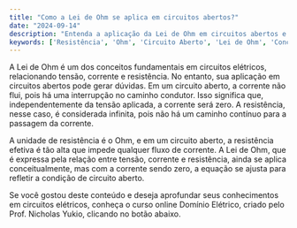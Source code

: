 ```yaml
---
title: "Como a Lei de Ohm se aplica em circuitos abertos?"
date: "2024-09-14"
description: "Entenda a aplicação da Lei de Ohm em circuitos abertos e sua relação com a resistência e a unidade Ohm."
keywords: ['Resistência', 'Ohm', 'Circuito Aberto', 'Lei de Ohm', 'Conceitos Básicos']
---
```


A Lei de Ohm é um dos conceitos fundamentais em circuitos elétricos, relacionando tensão, corrente e resistência. No entanto, sua aplicação em circuitos abertos pode gerar dúvidas. Em um circuito aberto, a corrente não flui, pois há uma interrupção no caminho condutor. Isso significa que, independentemente da tensão aplicada, a corrente será zero. A resistência, nesse caso, é considerada infinita, pois não há um caminho contínuo para a passagem da corrente.

A unidade de resistência é o Ohm, e em um circuito aberto, a resistência efetiva é tão alta que impede qualquer fluxo de corrente. A Lei de Ohm, que é expressa pela relação entre tensão, corrente e resistência, ainda se aplica conceitualmente, mas com a corrente sendo zero, a equação se ajusta para refletir a condição de circuito aberto.

Se você gostou deste conteúdo e deseja aprofundar seus conhecimentos em circuitos elétricos, conheça o curso online Domínio Elétrico, criado pelo Prof. Nicholas Yukio, clicando no botão abaixo.